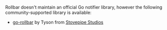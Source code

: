 Rollbar doesn't maintain an official Go notifier library, however the following
community-supported library is available:

* [go-rollbar](https://github.com/stvp/rollbar) by Tyson from [Stovepipe Studios](https://www.stovepipestudios.com)
